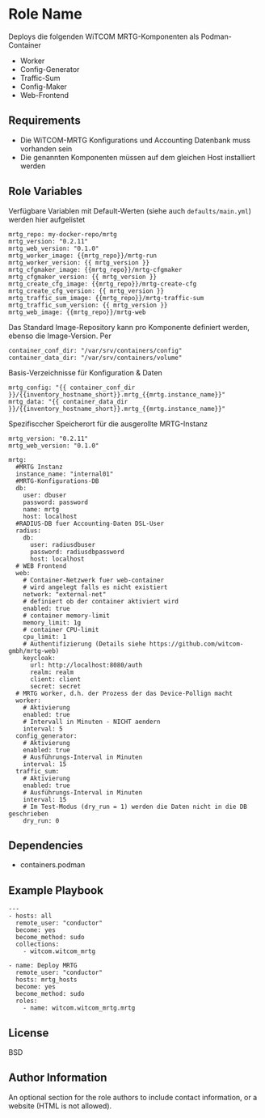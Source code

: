 Role Name
=========

Deploys die folgenden WiTCOM MRTG-Komponenten als Podman-Container

* Worker
* Config-Generator
* Traffic-Sum
* Config-Maker
* Web-Frontend

Requirements
------------

* Die WiTCOM-MRTG Konfigurations und Accounting Datenbank muss vorhanden sein
* Die genannten Komponenten müssen auf dem gleichen Host installiert werden

Role Variables
--------------

Verfügbare Variablen mit Default-Werten (siehe auch `defaults/main.yml`) werden hier aufgelistet

    mrtg_repo: my-docker-repo/mrtg
    mrtg_version: "0.2.11"
    mrtg_web_version: "0.1.0"
    mrtg_worker_image: {{mrtg_repo}}/mrtg-run
    mrtg_worker_version: {{ mrtg_version }} 
    mrtg_cfgmaker_image: {{mrtg_repo}}/mrtg-cfgmaker
    mrtg_cfgmaker_version: {{ mrtg_version }} 
    mrtg_create_cfg_image: {{mrtg_repo}}/mrtg-create-cfg
    mrtg_create_cfg_version: {{ mrtg_version }} 
    mrtg_traffic_sum_image: {{mrtg_repo}}/mrtg-traffic-sum
    mrtg_traffic_sum_version: {{ mrtg_version }}
    mrtg_web_image: {{mrtg_repo}}/mrtg-web 

Das Standard Image-Repository kann pro Komponente definiert werden, ebenso die Image-Version. Per

    container_conf_dir: "/var/srv/containers/config"
    container_data_dir: "/var/srv/containers/volume"

Basis-Verzeichnisse für Konfiguration & Daten

    mrtg_config: "{{ container_conf_dir }}/{{inventory_hostname_short}}.mrtg_{{mrtg.instance_name}}"
    mrtg_data: "{{ container_data_dir }}/{{inventory_hostname_short}}.mrtg_{{mrtg.instance_name}}"

Spezifisccher Speicherort für die ausgerollte MRTG-Instanz

    mrtg_version: "0.2.11"
    mrtg_web_version: "0.1.0"

```
mrtg:
  #MRTG Instanz
  instance_name: "internal01"
  #MRTG-Konfigurations-DB
  db:
    user: dbuser
    password: password
    name: mrtg
    host: localhost
  #RADIUS-DB fuer Accounting-Daten DSL-User
  radius:
    db:
      user: radiusdbuser
      password: radiusdbpassword
      host: localhost
  # WEB Frontend
  web:
    # Container-Netzwerk fuer web-container
    # wird angelegt falls es nicht existiert
    network: "external-net"
    # definiert ob der container aktiviert wird
    enabled: true
    # container memory-limit
    memory_limit: 1g
    # container CPU-limit
    cpu_limit: 1
    # Authentifizierung (Details siehe https://github.com/witcom-gmbh/mrtg-web)
    keycloak:
      url: http://localhost:8080/auth
      realm: realm
      client: client
      secret: secret
  # MRTG worker, d.h. der Prozess der das Device-Pollign macht
  worker:
    # Aktivierung
    enabled: true
    # Intervall in Minuten - NICHT aendern
    interval: 5
  config_generator:
    # Aktivierung
    enabled: true
    # Ausführungs-Interval in Minuten
    interval: 15
  traffic_sum:
    # Aktivierung
    enabled: true
    # Ausführungs-Interval in Minuten
    interval: 15
    # Im Test-Modus (dry_run = 1) werden die Daten nicht in die DB geschrieben
    dry_run: 0
```

Dependencies
------------

* containers.podman

Example Playbook
----------------

```
---
- hosts: all
  remote_user: "conductor"
  become: yes
  become_method: sudo
  collections:
    - witcom.witcom_mrtg

- name: Deploy MRTG
  remote_user: "conductor"
  hosts: mrtg_hosts
  become: yes
  become_method: sudo
  roles:
    - name: witcom.witcom_mrtg.mrtg
````

License
-------

BSD

Author Information
------------------

An optional section for the role authors to include contact information, or a website (HTML is not allowed).
